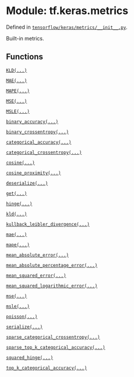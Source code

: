 <div itemscope itemtype="http://developers.google.com/ReferenceObject">
<meta itemprop="name" content="tf.keras.metrics" />
<meta itemprop="path" content="Stable" />
</div>

# Module: tf.keras.metrics



Defined in [`tensorflow/keras/metrics/__init__.py`](https://www.tensorflow.org/code/tensorflow/keras/metrics/__init__.py).

Built-in metrics.

## Functions

[`KLD(...)`](../../tf/keras/metrics/kullback_leibler_divergence.md)

[`MAE(...)`](../../tf/keras/metrics/mean_absolute_error.md)

[`MAPE(...)`](../../tf/keras/metrics/mean_absolute_percentage_error.md)

[`MSE(...)`](../../tf/keras/metrics/mean_squared_error.md)

[`MSLE(...)`](../../tf/keras/metrics/mean_squared_logarithmic_error.md)

[`binary_accuracy(...)`](../../tf/keras/metrics/binary_accuracy.md)

[`binary_crossentropy(...)`](../../tf/keras/metrics/binary_crossentropy.md)

[`categorical_accuracy(...)`](../../tf/keras/metrics/categorical_accuracy.md)

[`categorical_crossentropy(...)`](../../tf/keras/metrics/categorical_crossentropy.md)

[`cosine(...)`](../../tf/keras/metrics/cosine_proximity.md)

[`cosine_proximity(...)`](../../tf/keras/metrics/cosine_proximity.md)

[`deserialize(...)`](../../tf/keras/metrics/deserialize.md)

[`get(...)`](../../tf/keras/metrics/get.md)

[`hinge(...)`](../../tf/keras/metrics/hinge.md)

[`kld(...)`](../../tf/keras/metrics/kullback_leibler_divergence.md)

[`kullback_leibler_divergence(...)`](../../tf/keras/metrics/kullback_leibler_divergence.md)

[`mae(...)`](../../tf/keras/metrics/mean_absolute_error.md)

[`mape(...)`](../../tf/keras/metrics/mean_absolute_percentage_error.md)

[`mean_absolute_error(...)`](../../tf/keras/metrics/mean_absolute_error.md)

[`mean_absolute_percentage_error(...)`](../../tf/keras/metrics/mean_absolute_percentage_error.md)

[`mean_squared_error(...)`](../../tf/keras/metrics/mean_squared_error.md)

[`mean_squared_logarithmic_error(...)`](../../tf/keras/metrics/mean_squared_logarithmic_error.md)

[`mse(...)`](../../tf/keras/metrics/mean_squared_error.md)

[`msle(...)`](../../tf/keras/metrics/mean_squared_logarithmic_error.md)

[`poisson(...)`](../../tf/keras/metrics/poisson.md)

[`serialize(...)`](../../tf/keras/metrics/serialize.md)

[`sparse_categorical_crossentropy(...)`](../../tf/keras/metrics/sparse_categorical_crossentropy.md)

[`sparse_top_k_categorical_accuracy(...)`](../../tf/keras/metrics/sparse_top_k_categorical_accuracy.md)

[`squared_hinge(...)`](../../tf/keras/metrics/squared_hinge.md)

[`top_k_categorical_accuracy(...)`](../../tf/keras/metrics/top_k_categorical_accuracy.md)

